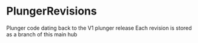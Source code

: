 # PlungerRevisions
Plunger code dating back to the V1 plunger release
Each revision is stored as a branch of this main hub
